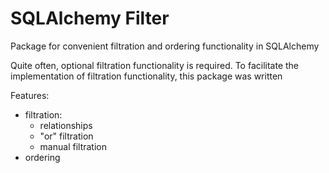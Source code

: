 # SQLAlchemy Filter

Package for convenient filtration and ordering functionality in SQLAlchemy

Quite often, optional filtration functionality is required. To facilitate the implementation of filtration functionality, this package was written

Features:

* filtration:
    * relationships
    * "or" filtration
    * manual filtration
* ordering
